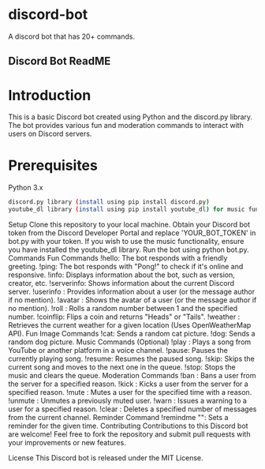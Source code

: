 # discord-bot
A discord bot that has 20+ commands.
## Discord Bot ReadME
# Introduction
This is a basic Discord bot created using Python and the discord.py library. The bot provides various fun and moderation commands to interact with users on Discord servers.

# Prerequisites
Python 3.x
```bash
discord.py library (install using pip install discord.py)
youtube_dl library (install using pip install youtube_dl) for music functionality (optional)
```
Setup
Clone this repository to your local machine.
Obtain your Discord bot token from the Discord Developer Portal and replace 'YOUR_BOT_TOKEN' in bot.py with your token.
If you wish to use the music functionality, ensure you have installed the youtube_dl library.
Run the bot using python bot.py.
Commands
Fun Commands
!hello: The bot responds with a friendly greeting.
!ping: The bot responds with "Pong!" to check if it's online and responsive.
!info: Displays information about the bot, such as version, creator, etc.
!serverinfo: Shows information about the current Discord server.
!userinfo <mention>: Provides information about a user (or the message author if no mention).
!avatar <mention>: Shows the avatar of a user (or the message author if no mention).
!roll <num>: Rolls a random number between 1 and the specified number.
!coinflip: Flips a coin and returns "Heads" or "Tails".
!weather <location>: Retrieves the current weather for a given location (Uses OpenWeatherMap API).
Fun Image Commands
!cat: Sends a random cat picture.
!dog: Sends a random dog picture.
Music Commands (Optional)
!play <song>: Plays a song from YouTube or another platform in a voice channel.
!pause: Pauses the currently playing song.
!resume: Resumes the paused song.
!skip: Skips the current song and moves to the next one in the queue.
!stop: Stops the music and clears the queue.
Moderation Commands
!ban <user> <reason>: Bans a user from the server for a specified reason.
!kick <user> <reason>: Kicks a user from the server for a specified reason.
!mute <user> <time> <reason>: Mutes a user for the specified time with a reason.
!unmute <user>: Unmutes a previously muted user.
!warn <user> <reason>: Issues a warning to a user for a specified reason.
!clear <amount>: Deletes a specified number of messages from the current channel.
Reminder Command
!remindme <time> "<reminder>": Sets a reminder for the given time.
Contributing
Contributions to this Discord bot are welcome! Feel free to fork the repository and submit pull requests with your improvements or new features.

License
This Discord bot is released under the MIT License.


